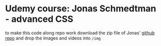 # Udemy course: Jonas Schmedtman - advanced CSS

to make this code along repo work download the zip file of Jonas' [github repo](https://github.com/jonasschmedtmann/advanced-css-course) and drop the images and videos into `/img`
